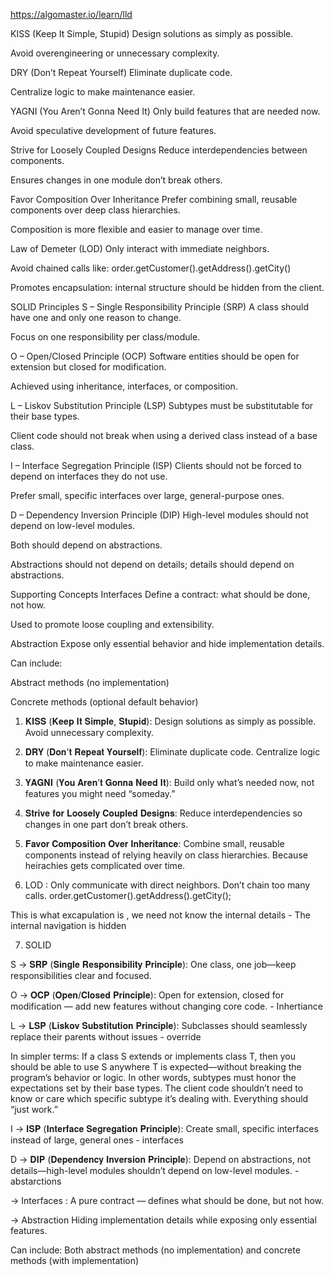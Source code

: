 https://algomaster.io/learn/lld


KISS (Keep It Simple, Stupid)
Design solutions as simply as possible.

Avoid overengineering or unnecessary complexity.

DRY (Don’t Repeat Yourself)
Eliminate duplicate code.

Centralize logic to make maintenance easier.

YAGNI (You Aren’t Gonna Need It)
Only build features that are needed now.

Avoid speculative development of future features.

Strive for Loosely Coupled Designs
Reduce interdependencies between components.

Ensures changes in one module don’t break others.

Favor Composition Over Inheritance
Prefer combining small, reusable components over deep class hierarchies.

Composition is more flexible and easier to manage over time.

Law of Demeter (LOD)
Only interact with immediate neighbors.

Avoid chained calls like: order.getCustomer().getAddress().getCity()

Promotes encapsulation: internal structure should be hidden from the client.

SOLID Principles
S – Single Responsibility Principle (SRP)
A class should have one and only one reason to change.

Focus on one responsibility per class/module.

O – Open/Closed Principle (OCP)
Software entities should be open for extension but closed for modification.

Achieved using inheritance, interfaces, or composition.

L – Liskov Substitution Principle (LSP)
Subtypes must be substitutable for their base types.

Client code should not break when using a derived class instead of a base class.

I – Interface Segregation Principle (ISP)
Clients should not be forced to depend on interfaces they do not use.

Prefer small, specific interfaces over large, general-purpose ones.

D – Dependency Inversion Principle (DIP)
High-level modules should not depend on low-level modules.

Both should depend on abstractions.

Abstractions should not depend on details; details should depend on abstractions.

Supporting Concepts
Interfaces
Define a contract: what should be done, not how.

Used to promote loose coupling and extensibility.

Abstraction
Expose only essential behavior and hide implementation details.

Can include:

Abstract methods (no implementation)

Concrete methods (optional default behavior)














1. 𝐊𝐈𝐒𝐒 (𝐊𝐞𝐞𝐩 𝐈𝐭 𝐒𝐢𝐦𝐩𝐥𝐞, 𝐒𝐭𝐮𝐩𝐢𝐝): Design solutions as simply as possible. Avoid unnecessary complexity.

2. 𝐃𝐑𝐘 (𝐃𝐨𝐧'𝐭 𝐑𝐞𝐩𝐞𝐚𝐭 𝐘𝐨𝐮𝐫𝐬𝐞𝐥𝐟): Eliminate duplicate code. Centralize logic to make maintenance easier.

3. 𝐘𝐀𝐆𝐍𝐈 (𝐘𝐨𝐮 𝐀𝐫𝐞𝐧’𝐭 𝐆𝐨𝐧𝐧𝐚 𝐍𝐞𝐞𝐝 𝐈𝐭): Build only what’s needed now, not features you might need “someday.”

4. 𝐒𝐭𝐫𝐢𝐯𝐞 𝐟𝐨𝐫 𝐋𝐨𝐨𝐬𝐞𝐥𝐲 𝐂𝐨𝐮𝐩𝐥𝐞𝐝 𝐃𝐞𝐬𝐢𝐠𝐧𝐬: Reduce interdependencies so changes in one part don’t break others.

5. 𝐅𝐚𝐯𝐨𝐫 𝐂𝐨𝐦𝐩𝐨𝐬𝐢𝐭𝐢𝐨𝐧 𝐎𝐯𝐞𝐫 𝐈𝐧𝐡𝐞𝐫𝐢𝐭𝐚𝐧𝐜𝐞: Combine small, reusable components instead of relying heavily on class hierarchies.
                                Because heirachies gets complicated over time.

6. LOD : Only communicate with direct neighbors. Don’t chain too many calls.
          order.getCustomer().getAddress().getCity();

This is what excapulation is , we need not know the internal details - The internal navigation is hidden
                   

7. SOLID

 S -> 𝐒𝐑𝐏 (𝐒𝐢𝐧𝐠𝐥𝐞 𝐑𝐞𝐬𝐩𝐨𝐧𝐬𝐢𝐛𝐢𝐥𝐢𝐭𝐲 𝐏𝐫𝐢𝐧𝐜𝐢𝐩𝐥𝐞): One class, one job—keep responsibilities clear and focused.

 O ->  𝐎𝐂𝐏 (𝐎𝐩𝐞𝐧/𝐂𝐥𝐨𝐬𝐞𝐝 𝐏𝐫𝐢𝐧𝐜𝐢𝐩𝐥𝐞): Open for extension, closed for modification — add new features without changing core code. - Inhertiance

 L -> 𝐋𝐒𝐏 (𝐋𝐢𝐬𝐤𝐨𝐯 𝐒𝐮𝐛𝐬𝐭𝐢𝐭𝐮𝐭𝐢𝐨𝐧 𝐏𝐫𝐢𝐧𝐜𝐢𝐩𝐥𝐞): Subclasses should seamlessly replace their parents without issues  - override

 In simpler terms: If a class S extends or implements class T, then you should be able to use S anywhere T is expected—without breaking the program’s behavior or logic.
 In other words, subtypes must honor the expectations set by their base types. 
 The client code shouldn’t need to know or care which specific subtype it’s dealing with.
 Everything should “just work.”

 I -> 𝐈𝐒𝐏 (𝐈𝐧𝐭𝐞𝐫𝐟𝐚𝐜𝐞 𝐒𝐞𝐠𝐫𝐞𝐠𝐚𝐭𝐢𝐨𝐧 𝐏𝐫𝐢𝐧𝐜𝐢𝐩𝐥𝐞): Create small, specific interfaces instead of large, general ones  - interfaces

 D -> 𝐃𝐈𝐏 (𝐃𝐞𝐩𝐞𝐧𝐝𝐞𝐧𝐜𝐲 𝐈𝐧𝐯𝐞𝐫𝐬𝐢𝐨𝐧 𝐏𝐫𝐢𝐧𝐜𝐢𝐩𝐥𝐞): Depend on abstractions, not details—high-level modules shouldn’t depend on low-level modules. - abstarctions 





-> Interfaces :
A pure contract — defines what should be done, but not how.



-> Abstraction
Hiding implementation details while exposing only essential features.


Can include:
Both abstract methods (no implementation)
and  concrete methods (with implementation)

